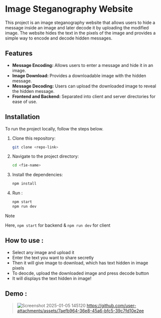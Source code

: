 # Image Steganography Website

This project is an image steganography website that allows users to hide a message inside an image and later decode it by uploading the modified image. The website hides the text in the pixels of the image and provides a simple way to encode and decode hidden messages.

## Features

- **Message Encoding:** Allows users to enter a message and hide it in an image.
- **Image Download:** Provides a downloadable image with the hidden message.
- **Message Decoding:** Users can upload the downloaded image to reveal the hidden message.
- **Frontend and Backend:** Separated into client and server directories for ease of use.

## Installation

To run the project locally, follow the steps below.

1. Clone this repository:
   ```bash
   git clone <repo-link>
2. Navigate to the project directory:
   ```bash
   cd <fie-name>
4. Install the dependencies:
   ```bash
   npm install
5. Run :
   ```bash
   npm start
   npm run dev

> [!NOTE]
> Here, `npm start` for backend & `npm run dev` for client

## How to use :
- Select any image and upload it
- Enter the text you want to share secretly
- Then it will give image to download, which has text hidden in image pixels
- To deocde, upload the downloaded image and press decode button
- It will displays the text hidden in image!

## Demo :
> ![Screenshot 2025-01-05 145120](https://github.com/user-attachments/assets/c2dadfe9-f995-4862-9270-0e5cf0302eea)
> https://github.com/user-attachments/assets/7aefb964-36e8-45a6-bfc5-39c7fd10e2ee


